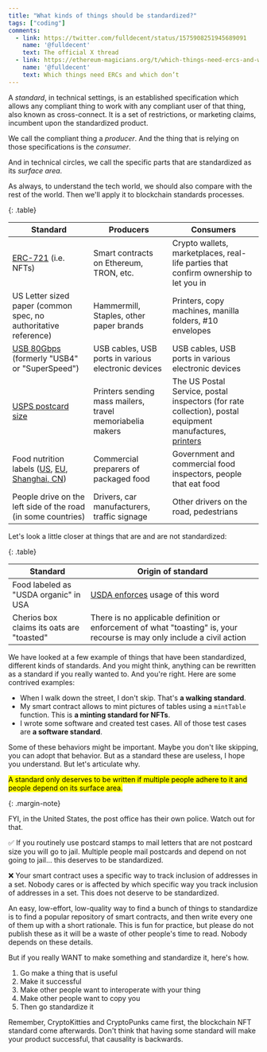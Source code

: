 ```yaml
---
title: "What kinds of things should be standardized?"
tags: ["coding"]
comments:
  - link: https://twitter.com/fulldecent/status/1575908251945689091
    name: '@fulldecent'
    text: The official X thread
  - link: https://ethereum-magicians.org/t/which-things-need-ercs-and-which-dont/11128
    name: '@fulldecent'
    text: Which things need ERCs and which don’t
---
```


A <dfn>standard</dfn>, in technical settings, is an established specification which allows any compliant thing to work with any compliant user of that thing, also known as cross-connect. It is a set of restrictions, or marketing claims, incumbent upon the standardized product.

We call the compliant thing a <dfn>producer</dfn>. And the thing that is relying on those specifications is the <dfn>consumer</dfn>.

And in technical circles, we call the specific parts that are standardized as its <dfn>surface area</dfn>.

As always, to understand the tech world, we should also compare with the rest of the world. Then we'll apply it to blockchain standards processes.

{: .table}

| Standard                                                     | Producers                                                 | Consumers                                                    |
| ------------------------------------------------------------ | --------------------------------------------------------- | ------------------------------------------------------------ |
| [ERC-721](https://eips.ethereum.org/EIPS/eip-721) (i.e. NFTs) | Smart contracts on Ethereum, TRON, etc.                   | Crypto wallets, marketplaces, real-life parties that confirm ownership to let you in |
| US Letter sized paper (common spec, no authoritative reference) | Hammermill, Staples, other paper brands                   | Printers, copy machines, manilla folders, #10 envelopes      |
| [USB 80Gbps](https://www.usb.org/sites/default/files/2022-09/USB%20PG%20USB4%20Version%202.0%2080Gbps%20Announcement_FINAL.pdf) (formerly "USB4" or "SuperSpeed") | USB cables, USB ports in various electronic devices       | USB cables, USB ports in various electronic devices          |
| [USPS postcard size](https://pe.usps.com/businessmail101?ViewName=Cards) | Printers sending mass mailers, travel memoriabelia makers | The US Postal Service, postal inspectors (for rate collection), postal equipment manufactures, [printers](https://www.addrex.com/rena_xps_promail.html) |
| Food nutrition labels ([US](https://www.fda.gov/food/nutrition-education-resources-materials/new-nutrition-facts-label), [EU](https://food.ec.europa.eu/safety/labelling-and-nutrition/food-information-consumers-legislation/nutrition-labelling_en), [Shanghai, CN](https://www.shanghai.gov.cn/nw42885/index.html)) | Commercial preparers of packaged food                     | Government and commercial food inspectors, people that eat food |
| People drive on the left side of the road (in some countries) | Drivers, car manufacturers, traffic signage               | Other drivers on the road, pedestrians                       |

Let's look a little closer at things that are and are not standardized:

{: .table}

| Standard                                  | Origin of standard                                           |
| ----------------------------------------- | ------------------------------------------------------------ |
| Food labeled as "USDA organic" in USA     | [USDA enforces](https://www.ams.usda.gov/rules-regulations/organic) usage of this word |
| Cherios box claims its oats are "toasted" | There is no applicable definition or enforcement of what "toasting" is, your recourse is may only include a civil action |

We have looked at a few example of things that have been standardized, different kinds of standards. And you might think, anything can be rewritten as a standard if you really wanted to. And you're right. Here are some contrived examples:

* When I walk down the street, I don't skip. That's **a walking standard**.
* My smart contract allows to mint pictures of tables using a `mintTable` function. This is **a minting standard for NFTs**.
* I wrote some software and created test cases. All of those test cases are **a software standard**.

Some of these behaviors might be important. Maybe you don't like skipping, you can adopt that behavior. But as a standard these are useless, I hope you understand. But let's articulate why.

<mark>A standard only deserves to be written if multiple people adhere to it and people depend on its surface area.</mark>

{: .margin-note}

FYI, in the United States, the post office has their own police. Watch out for that.

✅ If you routinely use postcard stamps to mail letters that are not postcard size you will go to jail. Multiple people mail postcards and depend on not going to jail... this deserves to be standardized.

❌ Your smart contract uses a specific way to track inclusion of addresses in a set. Nobody cares or is affected by which specific way you track inclusion of addresses in a set. This does not deserve to be standardized.

An easy, low-effort, low-quality way to find a bunch of things to standardize is to find a popular repository of smart contracts, and then write every one of them up with a short rationale. This is fun for practice, but please do not publish these as it will be a waste of other people's time to read. Nobody depends on these details.

But if you really WANT to make something and standardize it, here's how.

1. Go make a thing that is useful
2. Make it successful
3. Make other people want to interoperate with your thing
4. Make other people want to copy you
5. Then go standardize it

Remember, CryptoKitties and CryptoPunks came first, the blockchain NFT standard come afterwards. Don't think that having some standard will make your product successful, that causality is backwards.